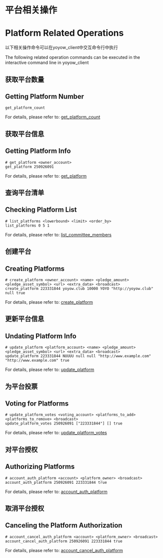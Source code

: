 # 平台相关操作
# Platform Related Operations

以下相关操作命令可以在yoyow_client中交互命令行中执行

The following related operation commands can be executed in the interactive command line in yoyow_client

## 获取平台数量
## Getting Platform Number
```
get_platform_count
```
For details, please refer to: [get_platform_count](../api/wallet_api.html#get-platform-count)

## 获取平台信息
## Getting Platform Info
```
# get_platform <owner_account>
get_platform 250926091
```
For details, please refer to: [get_platform](../api/wallet_api.html#get-platform)

## 查询平台清单
## Checking Platform List
```
# list_platforms <lowerbound> <limit> <order_by>
list_platforms 0 5 1
```
For details, please refer to: [list_committee_members](../api/wallet_api.html#list-platforms)

## 创建平台
## Creating Platforms
```
# create_platform <owner_account> <name> <pledge_amount> <pledge_asset_symbol> <url> <extra_data> <broadcast>
create_platform 223331844 yoyow.club 10000 YOYO "http://yoyow.club" null true
```
For details, please refer to: [create_platform](../api/wallet_api.html#create-platform)

## 更新平台信息
## Undating Platform Info
```
# update_platform <platform_account> <name> <pledge_amount> <pledge_asset_symbol> <url> <extra_data> <broadcast>
update_platform 223331844 NUUUU null null "http://www.example.com" "http://www.example.com" true
```
For details, please refer to: [update_platform](../api/wallet_api.html#update-platform)

## 为平台投票
## Voting for Platforms
```
# update_platform_votes <voting_account> <platforms_to_add> <platforms_to_remove> <broadcast>
update_platform_votes 250926091 ["223331844"] [] true
```
For details, please refer to: [update_platform_votes](../api/wallet_api.html#update-platform-votes)

## 对平台授权
## Authorizing Platforms
```
# account_auth_platform <account> <platform_owner> <broadcast>
account_auth_platform 250926091 223331844 true
```
For details, please refer to: [account_auth_platform](../api/wallet_api.html#account-auth-platform)

## 取消平台授权
## Canceling the Platform Authorization
```
# account_cancel_auth_platform <account> <platform_owner> <broadcast>
account_cancel_auth_platform 250926091 223331844 true
```
For details, please refer to: [account_cancel_auth_platform](../api/wallet_api.html#account-cancel-auth-platform)
